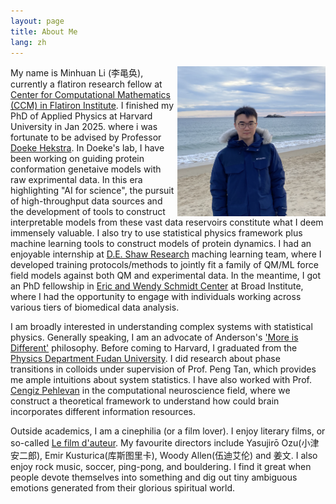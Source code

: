 ```yaml
---
layout: page
title: About Me
lang: zh
---
```


<img align="right" height="240" alt="MH" src="/public/image/profile.png"/>

My name is Minhuan Li (李黾奂), currently a flatiron research fellow at [Center for Computational Mathematics (CCM) in Flatiron Institute](https://www.simonsfoundation.org/people/minhuan-li/). I finished my PhD of Applied Physics at Harvard University in Jan 2025. 
where i was fortunate to be advised by Professor [Doeke Hekstra](https://hekstralab.fas.harvard.edu/).
In Doeke's lab, I have been working on guiding protein conformation genetaive models with raw exprimental data. In this era highlighting "AI for science", the pursuit of high-throughput data sources and the development of tools to construct interpretable models from these vast data reservoirs constitute what I deem immensely valuable. I also try to use statistical physics framework plus machine learning tools to construct models of protein dynamics. I had an enjoyable internship at [D.E. Shaw Research](https://www.deshawresearch.com/) maching learning team, where I developed training protocols/methods to jointly fit a family of QM/ML force field models against both QM and experimental data. In the meantime, I got an PhD fellowship in [Eric and Wendy Schmidt Center](https://www.ericandwendyschmidtcenter.org/) at Broad Institute, where I had the opportunity to engage with individuals working across various tiers of biomedical data analysis.

I am broadly interested in understanding complex systems with statistical physics. Generally speaking, I am an advocate of Anderson's ['More is Different'](https://science.sciencemag.org/content/177/4047/393) philosophy. 
Before coming to Harvard, I graduated from the [Physics Department Fudan University](http://phys.fudan.edu.cn/). I did research about phase transitions in colloids under supervision of Prof. Peng Tan, which provides me ample intuitions about system statistics. 
I have also worked with Prof. [Cengiz Pehlevan](https://pehlevan.seas.harvard.edu/) in the computational neuroscience field, where we construct a theoretical framework to understand how could brain incorporates different information resources. 

Outside academics, I am a cinephilia (or a film lover). I enjoy literary films, or so-called [Le film d'auteur](https://en.wikipedia.org/wiki/Film_d%27auteur). My favourite directors include Yasujirō Ozu(小津安二郎), Emir Kusturica(库斯图里卡), Woody Allen(伍迪艾伦) and 姜文. 
I also enjoy rock music, soccer, ping-pong, and bouldering. I find it great when people devote themselves into something and dig out tiny ambiguous emotions generated from their glorious spiritual world.